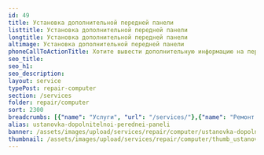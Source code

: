 ```yaml
---
id: 49
title: Установка дополнительной передней панели
listtitle: Установка дополнительной передней панели
longtitle: Установка дополнительной передней панели
altimage: Установка дополнительной передней панели
phoneCallToActionTitle: Хотите вывести дополнительную информацию на переднюю панель компьютера? Звоните!
seo_title: 
seo_h1: 
seo_description: 
layout: service
typePost: repair-computer
section: /services
folder: repair/computer
sort: 2300
breadcrumbs: [{"name": "Услуги", "url": "/services/"},{"name": "Ремонт устройств", "url": "/services/repair/"},{"name": "Компьютер", "url": "/services/repair/computer/"}]
alias: ustanovka-dopolnitelnoi-perednei-paneli
banner: /assets/images/upload/services/repair/computer/ustanovka-dopolnitelnoi-perednei-paneli.jpg
thumbnail: /assets/images/upload/services/repair/computer/thumb_ustanovka-dopolnitelnoi-perednei-paneli.jpg
---
```

